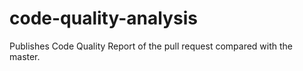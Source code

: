 # code-quality-analysis
Publishes Code Quality Report of the pull request compared with the master.

